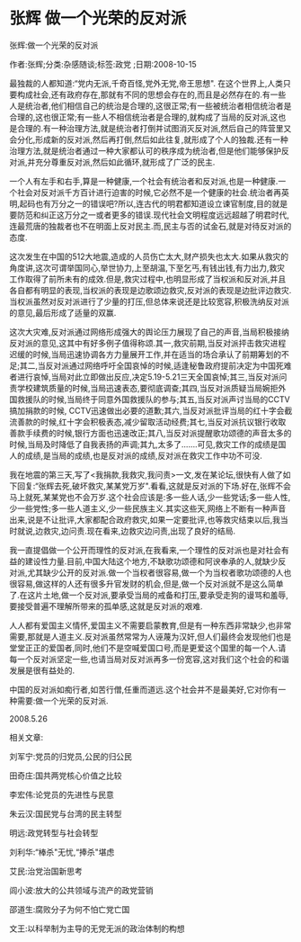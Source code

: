# 张辉  做一个光荣的反对派    
    
张辉:做一个光荣的反对派    
作者:张辉;分类:杂感随谈;标签:政党 ;日期:2008-10-15    
最独裁的人都知道:“党内无派,千奇百怪,党外无党,帝王思想". 在这个世界上,人类只要构成社会,还有政府存在,那就有不同的思想会存在的,而且是必然存在的.有一些人是统治者,他们相信自己的统治是合理的,这很正常;有一些被统治者相信统治者是合理的,这也很正常;有一些人不相信统治者是合理的,就构成了当局的反对派,这也是合理的.有一种治理方法,就是统治者打倒并试图消灭反对派,然后自己的阵营里又会分化,形成新的反对派,然后再打倒,然后如此往复,就形成了个人的独裁.还有一种治理方法,就是统治者通过一种大家都认可的秩序成为统治者,但是他们能够保护反对派,并充分尊重反对派,然后如此循环,就形成了广泛的民主.    
一个人有左手和右手,算是一种健康,一个社会有统治者和反对派,也是一种健康.一个社会对反对派千方百计进行迫害的时候,它必然不是一个健康的社会.统治者再英明,起码也有万分之一的错误吧?所以,连古代的明君都知道设立谏官制度,目的就是要防范和纠正这万分之一或者更多的错误.现代社会文明程度远远超越了明君时代,连最荒唐的独裁者也不在明面上反对民主.而,民主与否的试金石,就是对待反对派的态度.    
这次发生在中国的512大地震,造成的人员伤亡太大,财产损失也太大.如果从救灾的角度讲,这次可谓举国同心,举世协力,上至胡温,下至乞丐,有钱出钱,有力出力,救灾工作取得了前所未有的成效.但是,救灾过程中,也明显形成了当权派和反对派,并且各自都有明显的表现,当权派的表现是边歌颂边救灾,反对派的表现是边批评边救灾.当权派虽然对反对派进行了少量的打压,但总体来说还是比较宽容,积极洗纳反对派的意见,最后形成了适量的双赢.    
这次大灾难,反对派通过网络形成强大的舆论压力展现了自己的声音,当局积极接纳反对派的意见,这其中有好多例子值得称颂.其一,救灾前期,当反对派抨击救灾进程迟缓的时候,当局迅速协调各方力量展开工作,并在适当的场合承认了前期筹划的不足;其二,当反对派通过网络呼吁全国哀悼的时候,适逢秘鲁政府提前决定为中国死难者进行哀悼,当局对此立即做出反应,决定5.19-5.21三天全国哀悼;其三,当反对派问责学校建筑质量的时候,当局迅速表态,要彻底调查;其四,当反对派质疑当局婉拒外国救援队的时候,当局终于同意外国救援队的参与;其五,当反对派声讨当局的CCTV搞加捐款的时候, CCTV迅速做出必要的道歉;其六,当反对派批评当局的红十字会截流善款的时候,红十字会积极表态,减少留取活动经费;其七,当反对派抗议银行收取善款手续费的时候,银行方面也迅速改正;其八,当反对派提醒歌功颂德的声音太多的时候,当局及时降低了自我表扬的声调;其九,太多了.......可见,救灾工作的成绩是国人的成绩,是当局的成绩,也是反对派的成绩,反对派在救灾工作中功不可没.    
我在地震的第三天,写了<我捐款,我救灾,我问责>一文,发在某论坛,很快有人做了如下回复:“张辉去死,破坏救灾,某某党万岁".看看,这就是反对派的下场.好在,张辉不会马上就死,某某党也不会万岁.这个社会应该是:多一些人话,少一些党话;多一些人性,少一些党性;多一些人道主义,少一些民族主义.其实这些天,网络上不断有一种声音出来,说是不让批评,大家都配合政府救灾,如果一定要批评,也等救灾结束以后,我当时就说,边救灾,边问责.现在看来,边救灾边问责,出现了良好的结局.    
我一直提倡做一个公开而理性的反对派,在我看来,一个理性的反对派也是对社会有益的建设性力量.目前,中国大陆这个地方,不缺歌功颂德和阿谀奉承的人,就缺少反对派,尤其缺少公开的反对派.做一个当权者很容易,做一个为当权者歌功颂德的人也很容易,做这样的人还有很多升官发财的机会,但是,做一个反对派就不是这么简单了.在这片土地,做一个反对派,要承受当局的戒备和打压,要承受走狗的谩骂和羞辱,要接受普遍不理解所带来的孤单感,这就是反对派的艰难.    
人人都有爱国主义情怀,爱国主义不需要启蒙教育,但是有一种东西非常缺少,也非常需要,那就是人道主义.反对派虽然常常为人诬蔑为汉奸,但人们最终会发现他们也是堂堂正正的爱国者,同时,他们不是空喊爱国口号,而是更爱这个国里的每一个人.请每一个反对派坚定一些,也请当局对反对派再多一份宽容,这对我们这个社会的和谐发展是很有益处的.    
中国的反对派如痴行者,如苦行僧,任重而道远.这个社会并不是最美好,它对你有一种需要:做一个光荣的反对派.    
2008.5.26    
    
相关文章:    
刘军宁:党员的归党员,公民的归公民    
田奇庄:国共两党核心价值之比较    
李宏伟:论党员的先进性与民意    
朱云汉:国民党与台湾的民主转型    
明远:政党转型与社会转型    
刘利华:“棒杀"无忧,“捧杀"堪虑    
艾民:治党治国新思考    
闾小波:放大的公共领域与流产的政党营销    
邵道生:腐败分子为何不怕亡党亡国    
文王:以科举制为主导的无党无派的政治体制的构想